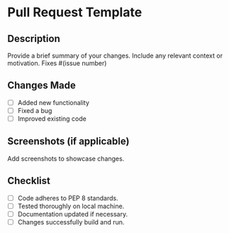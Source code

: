 # Pull Request Template
## Description
Provide a brief summary of your changes. Include any relevant context or motivation.
Fixes #(issue number)
## Changes Made
- [ ] Added new functionality
- [ ] Fixed a bug
- [ ] Improved existing code
## Screenshots (if applicable)
Add screenshots to showcase changes.
## Checklist
- [ ] Code adheres to PEP 8 standards.
- [ ] Tested thoroughly on local machine.
- [ ] Documentation updated if necessary.
- [ ] Changes successfully build and run.
